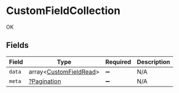 # CustomFieldCollection

OK


## Fields

| Field                                                            | Type                                                             | Required                                                         | Description                                                      |
| ---------------------------------------------------------------- | ---------------------------------------------------------------- | ---------------------------------------------------------------- | ---------------------------------------------------------------- |
| `data`                                                           | array<[CustomFieldRead](../../models/shared/CustomFieldRead.md)> | :heavy_minus_sign:                                               | N/A                                                              |
| `meta`                                                           | [?Pagination](../../models/shared/Pagination.md)                 | :heavy_minus_sign:                                               | N/A                                                              |